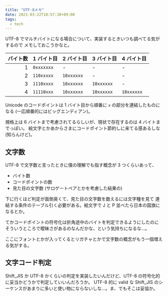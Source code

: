 ```yaml
---
title: "UTF-8メモ"
date: 2021-03-22T18:57:38+09:00
tags:
  - tech
---
```


UTF-8 でマルチバイトになる場合について、実装するときいつも調べてる気がするので
メモしておこうかなと。

バイト数 | 1 バイト目  | 2 バイト目   | 3 バイト目  | 4 バイト目
------:|------------|------------|------------|-----------
1      | `0xxxxxxx` | -          | -          | -
2      | `110xxxxx` | `10xxxxxx` | -          | -
3      | `1110xxxx` | `10xxxxxx` | `10xxxxxx` | -
4      | `11110xxx` | `10xxxxxx` | `10xxxxxx` | `10xxxxxx`

Unicode のコードポイントは 1 バイト目から順番に `x` の部分を連結したものになる
(一応順番的にはビッグエンディアン)。

規格上は 6 バイトまで考慮されてるらしいが、現状で存在するのは 4 バイトまでっぽい。
絵文字とかあからさまにコードポイント節約しに来てる感あるしな (知らんけど)。

## 文字数

UTF-8 で文字数と言ったときに僕の理解でも指す概念が 3 つくらいあって、

- バイト数
- コードポイントの数
- 見た目の文字数 (サロゲートペアとかを考慮した結果の)

下に行くほど判定が面倒臭くて、見た目の文字数を数えるには文字種を見て
連結する条件のテーブル引く必要がある。絵文字で J と P 並べたら日本の国旗になるとか。

てかコードポイントの符号化は折角途中のバイトを判定できるようにしたのに
そういうところで曖昧さがあるのなんだかな、という気持ちになるな…。

ここにフォントとかが入ってくるとリガチャとかで文字数の概念がもう一個増える気がする。

## 文字コード判定

Shift\_JIS か UTF-8 かくらいの判定を実装したいんだけど、UTF-8 の符号化的に妥当かどうかで判定していいんだろうか。
UTF-8 的に valid な Shift_JIS のシーケンスがあまりに多いと使い物にならないしな…。ま、でもそこは妥協か。

